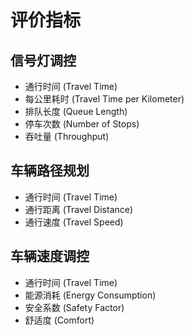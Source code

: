 # 评价指标

## 信号灯调控

- 通行时间 (Travel Time)
- 每公里耗时 (Travel Time per Kilometer)
- 排队长度 (Queue Length)
- 停车次数 (Number of Stops)
- 吞吐量 (Throughput)



## 车辆路径规划

- 通行时间 (Travel Time)
- 通行距离 (Travel Distance)
- 通行速度 (Travel Speed)



## 车辆速度调控

- 通行时间 (Travel Time)
- 能源消耗 (Energy Consumption)
- 安全系数 (Safety Factor)
- 舒适度 (Comfort)